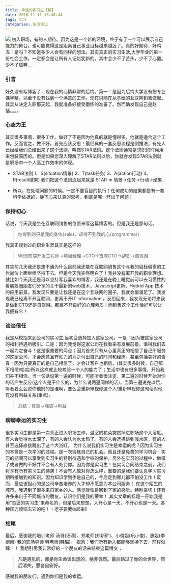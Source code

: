 ```yaml
---
title: 幸运的实习生【精】
date: 2016-11-11 18:48:44
tags: 实习
categories: 生活笔记
---
```

![](http://i1.piimg.com/567571/0fb6f1460f2b7ab7.jpg)
初入职场，有的人期待。因为这是一个新的环境，终于有了一个可以展示自己能力的舞台。也可能觉得这是距离自己事业目标越来越近了。真的好期待，好鸡冻！是吗？不知道多少人会有同样的想法。其实真正的实习生活,大学毕业的第一份社会工作，一定都会是让所有人记忆犹新的。其中会少不了苦头，少不了心酸。少不了放弃....
<!-- more -->
### 引言

好久没有写博客了，现在我的心情非常的后悔。第一：是因为后悔大学没有把专业课学精。以至于没有找到一个满意的工作。现在只能在从基础的互联网销售做起。其实从决定入职那天起，我就准备好接受磨练的准备了。然而确发现自己是赵括。。。。

### 心态为王

其实很多事情，很多工作。做好了不是因为他真的就是懂得多，他就是适合这个工作。反而言之，做不好。首先应该反思！最经典的一套反思流程是倒推法，有先人已经给我们总结出来了这个法则，叫做STAR法则。这个法则通常是求职的时候用来包装简历的。但是如果您深入理解了STAR法则以后，你就会发现STAR法则就是职场中一个人高工作效率的体现。
- STAR法则
 1、S(situation情景)
 2、T(task任务)
 3、A(action行动)
 4、R(result结果)
 我们把这个法则连起来就是 STAR => 情景->任务->行动->结果

- 所以，在处理问题的时候。一定不要盲目的执行！任何成功的结果都是有一套科学依据的，静下心来认真的思考，到底是哪一环出了问题！

### 保持初心

话说，今天我是坐在互联网销售的位置来写这篇博客的。但是我还是那句话。
> 你得到的只是我的身体(sale)，却得不到我的心(programmer)

我真正规划过的职业生涯其实是这样的
> WEB前端开发工程师->项目经理->CTO->首席CTO->辞职->自驾游

其实前几天我还是想不通为什么目前我还能在互联网销售这个与我的目标偏离的工作岗位上面继续坚持下去。但是今天我突然明白了！我并没有离开我的职业理想。就比如今天我还是可以坚持写我喜欢的博客，我还是在晚上睡觉前可以去习惯性的看朋友圈朋友们分享的关于最新的web技术，Javascript更新，Hybrid App 技术的应用前景。我发现只要是让我还是在这个互联网的圈子，我就会很满足了。我发现我已经离不开互联网，更离不开IT Information 。反思回来，我发现无论将来我是做到CTO还是自驾游。都离不开良好的心理素质！而销售这个工作恰好可以让我拥有它！

### 谈谈信任

我是从校招来到公司的实习生,当初会选择加入这家公司。一是：因为被这家公司的福利待遇所吸引。二是：因为我觉得这家公司在我看来有发展前景。值得我们去一起为之奋斗！这是很重要的两点；因为首先只有从心里真正的相信了自己所服务的这家公司，才会愿意且有动力的为之付出自己的时间和经历。甚至包括美好的青春！因为只要真正的是自己相信了，才会让客户也相信。(其实很多时候，自己都不相信/哈哈)所以这样就比较考验一个人的能力了；生活中也有很多事情，开始我们并不相信。当一句话说第一遍的时候，可能听者很淡定，第二遍的时候开始对你的话产生反应(这个人是干什么的，为什么说两遍同样的话)，当第三遍说完以后，听者要么会说你他妈的是谁啊，要么会重新审视你这个人!重新审视你这句话对他有没有利益关系(重点)。
> 总结：尊重->强调->利益

### 聊聊幸运的实习生
很多实习生都是第一次真正进入职场工作，温室的花朵突然掉进职场这个大浴缸。有人会觉得水太深了，有的人会认为水太热了。有的人会选择跳到浅水区，有的人甚至选择直接跳出了这个大浴缸。
为什么说我们实习生是幸运的呢？因为实习生的本意是一次学习的过程。是一次锻炼自己的机会。而且还是免费的学习机会！实习的期间可以享受到实习生的特别待遇和学校的保护。另外在实习的过程中，做错了或者做的不好并不会有人处罚你。因为你是实习生！在实习合同结束之前，我们将享有所有实习生的待遇！不会有人敢对你怎么样，重要的是我们要认真学习实习期所接触到的知识。因为知识学到手是自己的，今后走到哪儿都不怕没工作！反而，最应该担心的是公司辛苦培养的人才却不愿意为本公司服务！
在这个陌生的城市，我遇到了很多来自家乡的人。感觉就像是回到了家的感觉。特别亲切！还有许多来自于不同城市的朋友。认识你们是我的荣幸！
其实文章的标题一开始我是用“苦逼的实习生”来命名的，但是后来想想，人开心是一天，不开心也是一天。各种压力烦恼去它的吧！！老子要要`嗨`起来!!

### 结尾
最后，感谢我的培训老师 汤哥(汤潇)、郑老师(郑新矿)、小俊姐(巩小俊)、惠姐(李德惠)
我的职场导师 韩老师(韩璐)。
祝愿：我们所有新人都能够坚持下去，前程似锦！！
我想引用我非常好的一个朋友的话来结束这篇博文；
> **凡是遇见的，都是你生命该出现的，绝非偶然。最后路过了你的全世界，然后消失，愿各自安好。**

感谢我的朋友们，遇到你们是我的幸运。